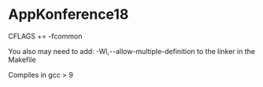 # AppKonference18
CFLAGS += -fcommon

You also may need to add: -Wl,--allow-multiple-definition to the linker in the Makefile


Compiles in gcc > 9
